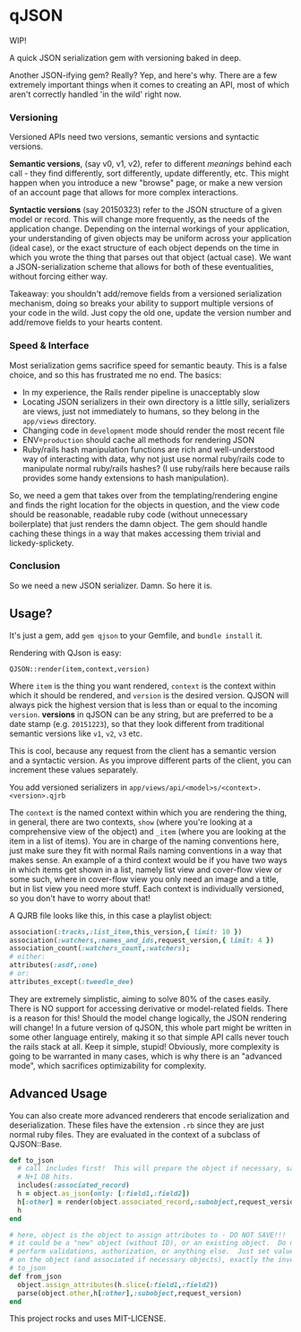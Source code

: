 qJSON
==========
WIP!

A quick JSON serialization gem with versioning baked in deep.

Another JSON-ifying gem?  Really?  Yep, and here's why.  There are a few extremely
important things when it comes to creating an API, most of which aren't correctly
handled 'in the wild' right now.

### Versioning

Versioned APIs need two versions, semantic versions and syntactic versions.

**Semantic versions**, (say v0, v1, v2), refer to different _meanings_ behind
each call - they find differently, sort differently, update differently, etc.
This might happen when you introduce a new "browse" page, or make a new version
of an account page that allows for more complex interactions.

**Syntactic versions** (say 20150323) refer to the JSON structure of a given
model or record.  This will change more frequently, as the needs of the
application change.  Depending on the internal workings of your application,
your understanding of given objects may be uniform across your application
(ideal case), or the exact structure of each object depends on the time in which
you wrote the thing that parses out that object (actual case).  We want a
JSON-serialization scheme that allows for both of these eventualities, without
forcing either way.

Takeaway: you shouldn't add/remove fields from a versioned serialization
mechanism, doing so breaks your ability to support multiple versions of your
code in the wild.  Just copy the old one, update the version number and
add/remove fields to your hearts content.

### Speed & Interface

Most serialization gems sacrifice speed for semantic beauty.  This is a false
choice, and so this has frustrated me no end.  The basics:

- In my experience, the Rails render pipeline is unacceptably slow
- Locating JSON serializers in their own directory is a little silly,
  serializers are views, just not immediately to humans, so they belong in the
  `app/views` directory.
- Changing code in `development` mode should render the most recent file
- ENV=`production` should cache all methods for rendering JSON
- Ruby/rails hash manipulation functions are rich and well-understood way of
  interacting with data, why not just use normal ruby/rails code to manipulate
  normal ruby/rails hashes?  (I use ruby/rails here because rails provides some
  handy extensions to hash manipulation).

So, we need a gem that takes over from the templating/rendering engine and finds
the right location for the objects in question, and the view code should be
reasonable, readable ruby code (without unnecessary boilerplate) that just
renders the damn object.  The gem should handle caching these things in a way
that makes accessing them trivial and lickedy-splickety.

### Conclusion

So we need a new JSON serializer.  Damn.  So here it is.

## Usage?

It's just a gem, add `gem qjson` to your Gemfile, and `bundle install` it.

Rendering with QJson is easy:

`QJSON::render(item,context,version)`

Where `item` is the thing you want rendered, `context` is the context within
which it should be rendered, and `version` is the desired version.  QJSON will
always pick the highest version that is less than or equal to the incoming
`version`.  **versions** in qJSON can be any string, but are preferred to be
a date stamp (e.g. `20151223`), so that they look different from traditional
semantic versions like `v1`, `v2`, `v3` etc.

This is cool, because any request from the client has a semantic version and a
syntactic version.  As you improve different parts of the client, you can
increment these values separately.

You add versioned serializers in `app/views/api/<model>s/<context>.<version>.qjrb`

The `context` is the named context within which you are rendering the thing, in
general, there are two contexts, `show` (where you're looking at a comprehensive
view of the object) and `_item` (where you are looking at the item in a list of
items).  You are in charge of the naming conventions here, just make sure they
fit with normal Rails naming conventions in a way that makes sense.  An example
of a third context would be if you have two ways in which items get shown in a
list, namely list view and cover-flow view or some such, where in cover-flow view
you only need an image and a title, but in list view you need more stuff.  Each
context is individually versioned, so you don't have to worry about that!

A QJRB file looks like this, in this case a playlist object:

```ruby
association(:tracks,:list_item,this_version,{ limit: 10 })
association(:watchers,:names_and_ids,request_version,{ limit: 4 })
association_count(:watchers_count,:watchers);
# either:
attributes(:asdf,:one)
# or:
attributes_except(:tweedle_dee)
```

They are extremely simplistic, aiming to solve 80% of the cases easily.  There
is NO support for accessing derivative or model-related fields.  There is a reason
for this!  Should the model change logically, the JSON rendering will change!
In a future version of qJSON, this whole part might be written in some other
language entirely, making it so that simple API calls never touch the rails stack
at all.  Keep it simple, stupid!  Obviously, more complexity is going to be
warranted in many cases, which is why there is an "advanced mode", which
sacrifices optimizability for complexity.

## Advanced Usage

You can also create more advanced renderers that encode serialization and
deserialization.  These files have the extension `.rb` since they are just normal
ruby files.  They are evaluated in the context of a subclass of QJSON::Base.

```ruby
def to_json
  # call includes first!  This will prepare the object if necessary, saving you
  # N+1 DB hits.
  includes(:associated_record)
  h = object.as_json(only: [:field1,:field2])
  h[:other] = render(object.associated_record,:subobject,request_version)
  h    
end

# here, object is the object to assign attributes to - DO NOT SAVE!!!
# it could be a "new" object (without ID), or an existing object.  Do not
# perform validations, authorization, or anything else.  Just set values
# on the object (and associated if necessary objects), exactly the inverse of
# to_json
def from_json
  object.assign_attributes(h.slice(:field1,:field2))
  parse(object.other,h[:other],:subobject,request_version)
end
```

This project rocks and uses MIT-LICENSE.
